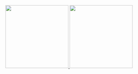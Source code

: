     
<div align="center">
  <a href="https://github.com/envhi">
  <img height="200em" 
       src="https://github-readme-stats.vercel.app/api/top-langs/?username=envhi&layout=compact&langs_count=16&theme=dracula"/>
   <img height="200em" 
       src="![GitHub Stats](https://github-readme-stats.vercel.app/api?username=envhi&theme=dark&show_icons=true&hide_border=true&count_private=true)"/>
</div>
</div>
</div>
